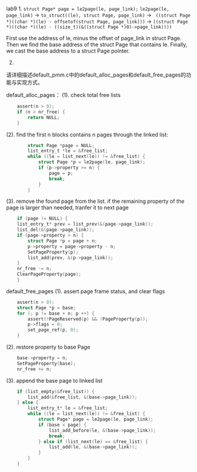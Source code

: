 lab9
1. 
`struct Page* page = le2page(le, page_link);`
`le2page(le, page_link)`
-> `to_struct((le), struct Page, page_link)`
-> ` ((struct Page *)((char *)(le) - offsetof(struct Page, page_link)))`
-> `((struct Page *)((char *)(le) - ((size_t)(&((struct Page *)0)->page_link))))`

First use the address of le, minus the offset of page_link in struct Page. Then we find the base address of the struct Page that contains le. Finally, we cast the base address to a struct Page pointer.


2. 
请详细描述default_pmm.c中的default_alloc_pages和default_free_pages的功能与实现方式。

default_alloc_pages：
    (1). check total free lists
    
``` c
    assert(n > 0);
    if (n > nr_free) {
        return NULL;
    }
```

(2). find the first n blocks contains n pages through the linked list:

```c
        struct Page *page = NULL;
        list_entry_t *le = &free_list;
        while ((le = list_next(le)) != &free_list) {
            struct Page *p = le2page(le, page_link);
            if (p->property >= n) {
                page = p;
                break;
            }
        }
```

(3). remove the found page from the list. if the remaining property of the page is larger than needed, tranfer it to next page

``` c
    if (page != NULL) {
    list_entry_t* prev = list_prev(&(page->page_link));
    list_del(&(page->page_link));
    if (page->property > n) {
        struct Page *p = page + n;
        p->property = page->property - n;
        SetPageProperty(p);
        list_add(prev, &(p->page_link));
    }
    nr_free -= n;
    ClearPageProperty(page);
    }
```

default_free_pages
    (1). assert page frame status, and clear flags

``` c
    assert(n > 0);
    struct Page *p = base;
    for (; p != base + n; p ++) {
        assert(!PageReserved(p) && !PageProperty(p));
        p->flags = 0;
        set_page_ref(p, 0);
    }
```

(2).  restore property to base Page

```c
    base->property = n;
    SetPageProperty(base);
    nr_free += n;
```

(3). append the base page to linked list

```c
    if (list_empty(&free_list)) {
        list_add(&free_list, &(base->page_link));
    } else {
        list_entry_t* le = &free_list;
        while ((le = list_next(le)) != &free_list) {
            struct Page* page = le2page(le, page_link);
            if (base < page) {
                list_add_before(le, &(base->page_link));
                break;
            } else if (list_next(le) == &free_list) {
                list_add(le, &(base->page_link));
            }
        }
    }
```
